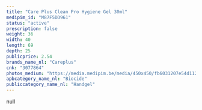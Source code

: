 ```yaml
---
title: "Care Plus Clean Pro Hygiene Gel 30ml"
medipim_id: "M87F5DD961"
status: "active"
prescription: false
weight: 36
width: 40
length: 69
depth: 25
publicprice: 2.54
brands_name_nl: "Careplus"
cnk: "3077864"
photos_medium: "https://media.medipim.be/media/450x450/fb6031207e54d112ad239ae1cc79bd14b23377d4.jpg"
apbcategory_name_nl: "Biocide"
publiccategory_name_nl: "Handgel"
---
```

null
